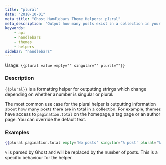 ```yaml
---
title: "plural"
date: "2018-10-01"
meta_title: "Ghost Handlebars Theme Helpers: plural"
meta_description: "Output how many posts exist in a collection in your Ghost publication using the plural handlebars helper. Read more about Ghost themes! 👻"
keywords:
    - api
    - handlebars
    - themes
    - helpers
sidebar: "handlebars"
---
```


Usage: `{{plural value empty="" singular="" plural=""}}`

### Description

`{{plural}}` is a formatting helper for outputting strings which change depending on whether a number is singular or plural.

The most common use case for the plural helper is outputting information about how many posts there are in total in a collection. For example, themes have access to `pagination.total` on the homepage, a tag page or an author page. You can override the default text.

### Examples

```handlebars
{{plural pagination.total empty='No posts' singular='% post' plural='% posts'}}
```

`%` is parsed by Ghost and will be replaced by the number of posts. This is a specific behaviour for the helper.
